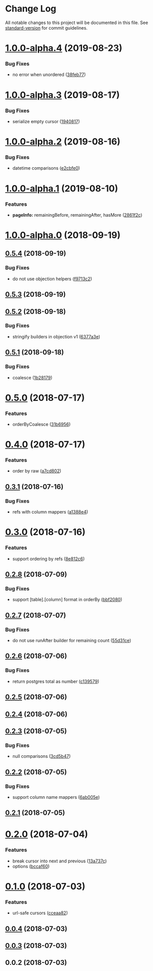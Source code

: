 # Change Log

All notable changes to this project will be documented in this file. See [standard-version](https://github.com/conventional-changelog/standard-version) for commit guidelines.

<a name="1.0.0-alpha.4"></a>
# [1.0.0-alpha.4](https://github.com/olavim/objection-cursor/compare/v1.0.0-alpha.3...v1.0.0-alpha.4) (2019-08-23)


### Bug Fixes

* no error when unordered ([38feb77](https://github.com/olavim/objection-cursor/commit/38feb77))



<a name="1.0.0-alpha.3"></a>
# [1.0.0-alpha.3](https://github.com/olavim/objection-cursor/compare/v1.0.0-alpha.2...v1.0.0-alpha.3) (2019-08-17)


### Bug Fixes

* serialize empty cursor ([1940817](https://github.com/olavim/objection-cursor/commit/1940817))



<a name="1.0.0-alpha.2"></a>
# [1.0.0-alpha.2](https://github.com/olavim/objection-cursor/compare/v1.0.0-alpha.1...v1.0.0-alpha.2) (2019-08-16)


### Bug Fixes

* datetime comparisons ([e2cbfe0](https://github.com/olavim/objection-cursor/commit/e2cbfe0))



<a name="1.0.0-alpha.1"></a>
# [1.0.0-alpha.1](https://github.com/olavim/objection-cursor/compare/v1.0.0-alpha.0...v1.0.0-alpha.1) (2019-08-10)


### Features

* **pageInfo:** remainingBefore, remainingAfter, hasMore ([2861f2c](https://github.com/olavim/objection-cursor/commit/2861f2c))



<a name="1.0.0-alpha.0"></a>
# [1.0.0-alpha.0](https://github.com/olavim/objection-cursor/compare/v0.5.4...v1.0.0-alpha.0) (2018-09-19)



<a name="0.5.4"></a>
## [0.5.4](https://github.com/olavim/objection-cursor/compare/v0.5.3...v0.5.4) (2018-09-19)


### Bug Fixes

* do not use objection helpers ([f9713c2](https://github.com/olavim/objection-cursor/commit/f9713c2))



<a name="0.5.3"></a>
## [0.5.3](https://github.com/olavim/objection-cursor/compare/v0.5.2...v0.5.3) (2018-09-19)



<a name="0.5.2"></a>
## [0.5.2](https://github.com/olavim/objection-cursor/compare/v0.5.1...v0.5.2) (2018-09-18)


### Bug Fixes

* stringify builders in objection v1 ([6377a3e](https://github.com/olavim/objection-cursor/commit/6377a3e))



<a name="0.5.1"></a>
## [0.5.1](https://github.com/olavim/objection-cursor/compare/v0.5.0...v0.5.1) (2018-09-18)


### Bug Fixes

* coalesce ([1b28179](https://github.com/olavim/objection-cursor/commit/1b28179))



<a name="0.5.0"></a>
# [0.5.0](https://github.com/olavim/objection-cursor/compare/v0.4.0...v0.5.0) (2018-07-17)


### Features

* orderByCoalesce ([31b6956](https://github.com/olavim/objection-cursor/commit/31b6956))



<a name="0.4.0"></a>
# [0.4.0](https://github.com/olavim/objection-cursor/compare/v0.3.1...v0.4.0) (2018-07-17)


### Features

* order by raw ([a7cd802](https://github.com/olavim/objection-cursor/commit/a7cd802))



<a name="0.3.1"></a>
## [0.3.1](https://github.com/olavim/objection-cursor/compare/v0.3.0...v0.3.1) (2018-07-16)


### Bug Fixes

* refs with column mappers ([a1388e4](https://github.com/olavim/objection-cursor/commit/a1388e4))



<a name="0.3.0"></a>
# [0.3.0](https://github.com/olavim/objection-cursor/compare/v0.2.8...v0.3.0) (2018-07-16)


### Features

* support ordering by refs ([8e812c6](https://github.com/olavim/objection-cursor/commit/8e812c6))



<a name="0.2.8"></a>
## [0.2.8](https://github.com/olavim/objection-cursor/compare/v0.2.7...v0.2.8) (2018-07-09)


### Bug Fixes

* support [table].[column] format in orderBy ([bbf2080](https://github.com/olavim/objection-cursor/commit/bbf2080))



<a name="0.2.7"></a>
## [0.2.7](https://github.com/olavim/objection-cursor/compare/v0.2.6...v0.2.7) (2018-07-07)


### Bug Fixes

* do not use runAfter builder for remaining count ([55d31ce](https://github.com/olavim/objection-cursor/commit/55d31ce))



<a name="0.2.6"></a>
## [0.2.6](https://github.com/olavim/objection-cursor/compare/v0.2.5...v0.2.6) (2018-07-06)


### Bug Fixes

* return postgres total as number ([c139579](https://github.com/olavim/objection-cursor/commit/c139579))



<a name="0.2.5"></a>
## [0.2.5](https://github.com/olavim/objection-cursor/compare/v0.2.4...v0.2.5) (2018-07-06)



<a name="0.2.4"></a>
## [0.2.4](https://github.com/olavim/objection-cursor/compare/v0.2.3...v0.2.4) (2018-07-06)



<a name="0.2.3"></a>
## [0.2.3](https://github.com/olavim/objection-cursor/compare/v0.2.2...v0.2.3) (2018-07-05)


### Bug Fixes

* null comparisons ([3cd5b47](https://github.com/olavim/objection-cursor/commit/3cd5b47))



<a name="0.2.2"></a>
## [0.2.2](https://github.com/olavim/objection-cursor/compare/v0.2.1...v0.2.2) (2018-07-05)


### Bug Fixes

* support column name mappers ([6ab005e](https://github.com/olavim/objection-cursor/commit/6ab005e))



<a name="0.2.1"></a>
## [0.2.1](https://github.com/olavim/objection-cursor/compare/v0.2.0...v0.2.1) (2018-07-05)



<a name="0.2.0"></a>
# [0.2.0](https://github.com/olavim/objection-cursor/compare/v0.1.0...v0.2.0) (2018-07-04)


### Features

* break cursor into next and previous ([13a737c](https://github.com/olavim/objection-cursor/commit/13a737c))
* options ([bccaf60](https://github.com/olavim/objection-cursor/commit/bccaf60))



<a name="0.1.0"></a>
# [0.1.0](https://github.com/olavim/objection-cursor/compare/v0.0.4...v0.1.0) (2018-07-03)


### Features

* url-safe cursors ([cceaa82](https://github.com/olavim/objection-cursor/commit/cceaa82))



<a name="0.0.4"></a>
## [0.0.4](https://github.com/olavim/objection-cursor/compare/v0.0.2...v0.0.4) (2018-07-03)



<a name="0.0.3"></a>
## [0.0.3](https://github.com/olavim/objection-cursor/compare/v0.0.2...v0.0.3) (2018-07-03)



<a name="0.0.2"></a>
## 0.0.2 (2018-07-03)
